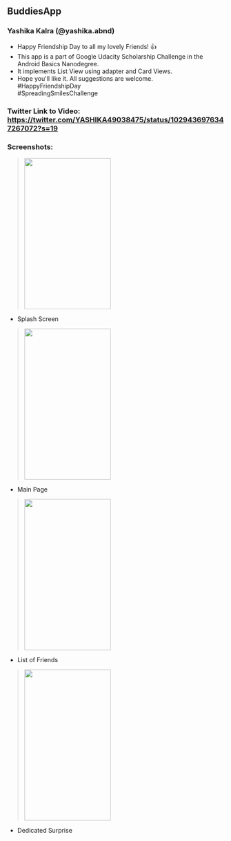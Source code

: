## BuddiesApp
### Yashika Kalra (@yashika.abnd) <br/>
* Happy Friendship Day to all my lovely Friends! 👍 
* This app is a part of Google Udacity Scholarship Challenge in the Android Basics Nanodegree. 
* It implements List View using adapter and Card Views.
* Hope you'll like it. All suggestions are welcome.
<br/> #HappyFriendshipDay <br/>
 #SpreadingSmilesChallenge <br/>

### Twitter Link to Video: https://twitter.com/YASHIKA49038475/status/1029436976347267072?s=19 <br/>

### Screenshots:<br/>

> <img src="https://user-images.githubusercontent.com/39722898/44111947-69ac94c2-a021-11e8-839c-c0b9642b369b.jpeg" width="200" height="350" />
* Splash Screen

> <img src="https://user-images.githubusercontent.com/39722898/44111960-6f109954-a021-11e8-82ff-ac22c906bf45.jpeg" width="200" height="350" />
* Main Page

> <img src="https://user-images.githubusercontent.com/39722898/44111970-737f15a6-a021-11e8-9a52-9c21ff9f1a14.jpeg" width="200" height="350" />
* List of Friends

> <img src="https://user-images.githubusercontent.com/39722898/44111982-7bf489b4-a021-11e8-8da1-391e2f53a569.jpeg" width="200" height="350" />
* Dedicated Surprise
